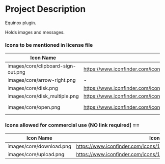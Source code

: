 # Project Description

Equinox plugin. 

Holds images and messages.

### Icons to be mentioned in license file 

| Icon Name | Icon Source URL | Copyright URL | Usage |
| ------------- | ------------- | ------------- | ------------- |
| images/core/clipboard-sign-out.png  | https://www.iconfinder.com/icons/25957/clipboard_copy_cut_icon#size=16  | http://p.yusukekamiyamane.com/ | core |
| images/core/arrow-right.png | - | http://www.doublejdesign.co.uk | Core
| images/core/disk.png | https://www.iconfinder.com/icons/5276/disk_download_floppy_save_icon#size=16 | http://www.famfamfam.com/lab/icons/silk/ | core |
| images/core/disk_multiple.png | https://www.iconfinder.com/icons/5277/disk_multiple_save_icon#size=16 | http://www.famfamfam.com/lab/icons/silk/ | core |
| images/core/open.png | https://www.iconfinder.com/icons/27861/open_icon#size=16 |  http://creativecommons.org/licenses/by-nd/3.0/ | core |

### Icons allowed for commercial use (NO link required) ==

| Icon Name | Icon Source URL | Usage |
| ------------- | ------------- | ------------- |
| images/core/download.png | https://www.iconfinder.com/icons/14411/arrow_down_download_icon#size=16 | core |
| images/core/upload.png | https://www.iconfinder.com/icons/14667/upload_icon#size=16 | core |


